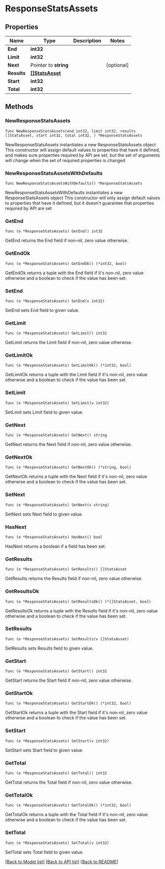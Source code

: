 # ResponseStatsAssets

## Properties

Name | Type | Description | Notes
------------ | ------------- | ------------- | -------------
**End** | **int32** |  | 
**Limit** | **int32** |  | 
**Next** | Pointer to **string** |  | [optional] 
**Results** | [**[]StatsAsset**](StatsAsset.md) |  | 
**Start** | **int32** |  | 
**Total** | **int32** |  | 

## Methods

### NewResponseStatsAssets

`func NewResponseStatsAssets(end int32, limit int32, results []StatsAsset, start int32, total int32, ) *ResponseStatsAssets`

NewResponseStatsAssets instantiates a new ResponseStatsAssets object
This constructor will assign default values to properties that have it defined,
and makes sure properties required by API are set, but the set of arguments
will change when the set of required properties is changed

### NewResponseStatsAssetsWithDefaults

`func NewResponseStatsAssetsWithDefaults() *ResponseStatsAssets`

NewResponseStatsAssetsWithDefaults instantiates a new ResponseStatsAssets object
This constructor will only assign default values to properties that have it defined,
but it doesn't guarantee that properties required by API are set

### GetEnd

`func (o *ResponseStatsAssets) GetEnd() int32`

GetEnd returns the End field if non-nil, zero value otherwise.

### GetEndOk

`func (o *ResponseStatsAssets) GetEndOk() (*int32, bool)`

GetEndOk returns a tuple with the End field if it's non-nil, zero value otherwise
and a boolean to check if the value has been set.

### SetEnd

`func (o *ResponseStatsAssets) SetEnd(v int32)`

SetEnd sets End field to given value.


### GetLimit

`func (o *ResponseStatsAssets) GetLimit() int32`

GetLimit returns the Limit field if non-nil, zero value otherwise.

### GetLimitOk

`func (o *ResponseStatsAssets) GetLimitOk() (*int32, bool)`

GetLimitOk returns a tuple with the Limit field if it's non-nil, zero value otherwise
and a boolean to check if the value has been set.

### SetLimit

`func (o *ResponseStatsAssets) SetLimit(v int32)`

SetLimit sets Limit field to given value.


### GetNext

`func (o *ResponseStatsAssets) GetNext() string`

GetNext returns the Next field if non-nil, zero value otherwise.

### GetNextOk

`func (o *ResponseStatsAssets) GetNextOk() (*string, bool)`

GetNextOk returns a tuple with the Next field if it's non-nil, zero value otherwise
and a boolean to check if the value has been set.

### SetNext

`func (o *ResponseStatsAssets) SetNext(v string)`

SetNext sets Next field to given value.

### HasNext

`func (o *ResponseStatsAssets) HasNext() bool`

HasNext returns a boolean if a field has been set.

### GetResults

`func (o *ResponseStatsAssets) GetResults() []StatsAsset`

GetResults returns the Results field if non-nil, zero value otherwise.

### GetResultsOk

`func (o *ResponseStatsAssets) GetResultsOk() (*[]StatsAsset, bool)`

GetResultsOk returns a tuple with the Results field if it's non-nil, zero value otherwise
and a boolean to check if the value has been set.

### SetResults

`func (o *ResponseStatsAssets) SetResults(v []StatsAsset)`

SetResults sets Results field to given value.


### GetStart

`func (o *ResponseStatsAssets) GetStart() int32`

GetStart returns the Start field if non-nil, zero value otherwise.

### GetStartOk

`func (o *ResponseStatsAssets) GetStartOk() (*int32, bool)`

GetStartOk returns a tuple with the Start field if it's non-nil, zero value otherwise
and a boolean to check if the value has been set.

### SetStart

`func (o *ResponseStatsAssets) SetStart(v int32)`

SetStart sets Start field to given value.


### GetTotal

`func (o *ResponseStatsAssets) GetTotal() int32`

GetTotal returns the Total field if non-nil, zero value otherwise.

### GetTotalOk

`func (o *ResponseStatsAssets) GetTotalOk() (*int32, bool)`

GetTotalOk returns a tuple with the Total field if it's non-nil, zero value otherwise
and a boolean to check if the value has been set.

### SetTotal

`func (o *ResponseStatsAssets) SetTotal(v int32)`

SetTotal sets Total field to given value.



[[Back to Model list]](../README.md#documentation-for-models) [[Back to API list]](../README.md#documentation-for-api-endpoints) [[Back to README]](../README.md)


